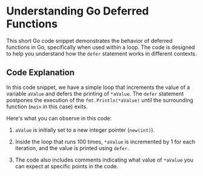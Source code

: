 # Understanding Go Deferred Functions

This short Go code snippet demonstrates the behavior of deferred functions in Go, specifically when used within a loop. The code is designed to help you understand how the `defer` statement works in different contexts.

## Code Explanation

In this code snippet, we have a simple loop that increments the value of a variable `aValue` and defers the printing of `*aValue`. The `defer` statement postpones the execution of the `fmt.Println(*aValue)` until the surrounding function (`main` in this case) exits.

Here's what you can observe in this code:

1. `aValue` is initially set to a new integer pointer (`new(int)`).

2. Inside the loop that runs 100 times, `*aValue` is incremented by 1 for each iteration, and the value is printed using `defer`.

3. The code also includes comments indicating what value of `*aValue` you can expect at specific points in the code.
